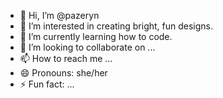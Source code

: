 - 👋 Hi, I’m @pazeryn
- 👀 I’m interested in creating bright, fun designs.
- 🌱 I’m currently learning how to code.
- 💞️ I’m looking to collaborate on ...
- 📫 How to reach me ...
- 😄 Pronouns: she/her
- ⚡ Fun fact: ...    

<!---
pazeryn/pazeryn is a ✨ special ✨ repository because its `README.md` (this file) appears on your GitHub profile.
You can click the Preview link to take a look at your changes.
--->
